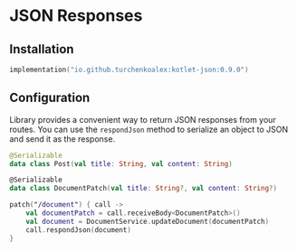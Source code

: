 # JSON Responses

## Installation

```kotlin
implementation("io.github.turchenkoalex:kotlet-json:0.9.0")
```

## Configuration

Library provides a convenient way to return JSON responses from your routes. You can use the `respondJson` method to
serialize an object to JSON and send it as the response.

```kotlin
@Serializable
data class Post(val title: String, val content: String)

@Serializable
data class DocumentPatch(val title: String?, val content: String?)

patch("/document") { call ->
    val documentPatch = call.receiveBody<DocumentPatch>()
    val document = DocumentService.updateDocument(documentPatch)
    call.respondJson(document)
}
```
